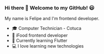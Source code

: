 ### Hi there 👋 Welcome to my GitHub! 😃

<!--
**FelipeCorerato/FelipeCorerato** is a ✨ _special_ ✨ repository because its `README.md` (this file) appears on your GitHub profile.

Here are some ideas to get you started:

- 🔭 I’m currently working on ...
- 🌱 I’m currently learning ...
- 👯 I’m looking to collaborate on ...
- 🤔 I’m looking for help with ...
- 💬 Ask me about ...
- 📫 How to reach me: ...
- 😄 Pronouns: ...
- ⚡ Fun fact: ...
-->

My name is Felipe and I'm frontend developer.

- 🎓 Computer Technician - Cotuca
- 🥡 iFood frontend developer
- 🌱 Currently learning Flutter
- 💻 I love learning new technologies 
